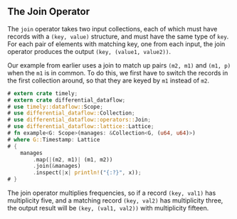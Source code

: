 ## The Join Operator

The `join` operator takes two input collections, each of which must have records with a `(key, value)` structure, and must have the same type of `key`. For each pair of elements with matching key, one from each input, the join operator produces the output `(key, (value1, value2))`.

Our example from earlier uses a join to match up pairs `(m2, m1)` and `(m1, p)` when the `m1` is in common. To do this, we first have to switch the records in the first collection around, so that they are keyed by `m1` instead of `m2`.

```rust
# extern crate timely;
# extern crate differential_dataflow;
# use timely::dataflow::Scope;
# use differential_dataflow::Collection;
# use differential_dataflow::operators::Join;
# use differential_dataflow::lattice::Lattice;
# fn example<G: Scope>(manages: &Collection<G, (u64, u64)>)
# where G::Timestamp: Lattice
# {
    manages
        .map(|(m2, m1)| (m1, m2))
        .join(&manages)
        .inspect(|x| println!("{:?}", x));
# }
```

The join operator multiplies frequencies, so if a record `(key, val1)` has multiplicity five, and a matching record `(key, val2)` has multiplicity three, the output result will be `(key, (val1, val2))` with multiplicity fifteen.
